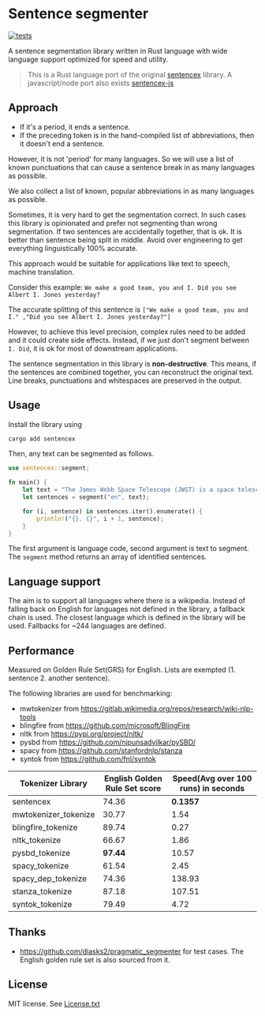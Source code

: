 # Sentence segmenter

[![tests](https://github.com/wikimedia/sentencex-rust/actions/workflows/test.yml/badge.svg)](https://github.com/wikimedia/sentencex-rust/actions/workflows/test.yml)

A sentence segmentation library written in Rust language with wide language support optimized for speed and utility.

> This is a Rust language port of the original [sentencex](https://github.com/wikimedia/sentencex) library. A javascript/node port also exists [sentencex-js](https://github.com/wikimedia/sentencex-js)

## Approach

- If it's a period, it ends a sentence.
- If the preceding token is in the hand-compiled list of abbreviations, then it doesn't end a sentence.

However, it is not 'period' for many languages. So we will use a list of known punctuations that can cause a sentence break in as many languages as possible.

We also collect a list of known, popular abbreviations in as many languages as possible.

Sometimes, it is very hard to get the segmentation correct. In such cases this library is opinionated and prefer not segmenting than wrong segmentation. If two sentences are accidentally together, that is ok. It is better than sentence being split in middle.
Avoid over engineering to get everything linguistically 100% accurate.

This approach would be suitable for applications like text to speech, machine translation.

Consider this example: `We make a good team, you and I. Did you see Albert I. Jones yesterday?`

The accurate splitting of this sentence is
`["We make a good team, you and I." ,"Did you see Albert I. Jones yesterday?"]`

However, to achieve this level precision, complex rules need to be added and it could create side effects. Instead, if we just don't segment between `I. Did`, it is ok for most of downstream applications.

The sentence segmentation in this library is **non-destructive**. This means, if the sentences are combined together, you can reconstruct the original text. Line breaks, punctuations and whitespaces are preserved in the output.

## Usage

Install the library using

```bash
cargo add sentencex
```

Then, any text can be segmented as follows.

```rust
use sentencex::segment;

fn main() {
    let text = "The James Webb Space Telescope (JWST) is a space telescope specifically designed to conduct infrared astronomy. The U.S. National Aeronautics and Space Administration (NASA) led Webb's design and development.";
    let sentences = segment("en", text);

    for (i, sentence) in sentences.iter().enumerate() {
        println!("{}. {}", i + 1, sentence);
    }
}
```

The first argument is language code, second argument is text to segment. The `segment` method returns an array of identified sentences.

## Language support

The aim is to support all languages where there is a wikipedia. Instead of falling back on English for languages not defined in the library, a fallback chain is used. The closest language which is defined in the library will be used. Fallbacks for ~244 languages are defined.

## Performance

Measured on Golden Rule Set(GRS) for English. Lists are exempted (1. sentence 2. another sentence).

The following libraries are used for benchmarking:

- mwtokenizer from <https://gitlab.wikimedia.org/repos/research/wiki-nlp-tools>
- blingfire from <https://github.com/microsoft/BlingFire>
- nltk from <https://pypi.org/project/nltk/>
- pysbd from <https://github.com/nipunsadvilkar/pySBD/>
- spacy from <https://github.com/stanfordnlp/stanza>
- syntok from <https://github.com/fnl/syntok>

| Tokenizer Library    | English Golden Rule Set score | Speed(Avg over 100 runs) in seconds |
| -------------------- | ----------------------------- | ----------------------------------- |
| sentencex            | 74.36                         | **0.1357**                          |
| mwtokenizer_tokenize | 30.77                         | 1.54                                |
| blingfire_tokenize   | 89.74                         | 0.27                                |
| nltk_tokenize        | 66.67                         | 1.86                                |
| pysbd_tokenize       | **97.44**                     | 10.57                               |
| spacy_tokenize       | 61.54                         | 2.45                                |
| spacy_dep_tokenize   | 74.36                         | 138.93                              |
| stanza_tokenize      | 87.18                         | 107.51                              |
| syntok_tokenize      | 79.49                         | 4.72                                |

## Thanks

- <https://github.com/diasks2/pragmatic_segmenter> for test cases. The English golden rule set is also sourced from it.

## License

MIT license. See [License.txt](./LICENSE)
